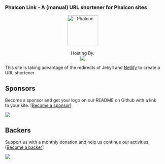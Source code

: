 ### Phalcon Link - A (manual) URL shortener for Phalcon sites

<p align="center"><a href="https://docs.phalconphp.com" target="_blank">
    <img src="https://assets.phalconphp.com/phalcon/images/svg/phalcon-logo-transparent-black.svg" height="100" alt="Phalcon"/>
</a></p>

<p align="center">
    Hosting By:
    <br />
    <a href="https://www.netlify.com">
        <img src="https://www.netlify.com/img/global/badges/netlify-color-accent.svg"/>
    </a>
</p>

This site is taking advantage of the redirects of Jekyll and [Netlify](https://netlify.com) to create a URL shortener

## Sponsors

Become a sponsor and get your logo on our README on Github with a link to your site. [[Become a sponsor](https://opencollective.com/phalcon#sponsor)]

<a href="https://opencollective.com/phalcon/#contributors">
<img src="https://opencollective.com/phalcon/tiers/sponsors.svg?avatarHeight=48&width=800">
</a>

## Backers

Support us with a monthly donation and help us continue our activities. [[Become a backer](https://opencollective.com/phalcon#backer)]

<a href="https://opencollective.com/phalcon/#contributors">
<img src="https://opencollective.com/phalcon/tiers/backers.svg?avatarHeight=48&width=800&height=200">
</a>

